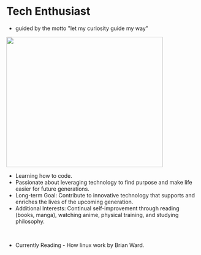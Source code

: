  # Tech Enthusiast
 - guided by the motto "let my curiosity guide my way"


  <img src="https://i.redd.it/bpxxqqvps4h91.gif" height="340px" width="90%" text-align= "center" />

<br />

-  Learning how to code.
-  Passionate about leveraging technology to find purpose and make life easier for future generations.
-  Long-term Goal: Contribute to innovative technology that supports and enriches the lives of the upcoming generation.
-  Additional Interests: Continual self-improvement through reading (books, manga), watching anime, physical training, and studying philosophy.

<br />

- Currently Reading - How linux work by Brian Ward.
